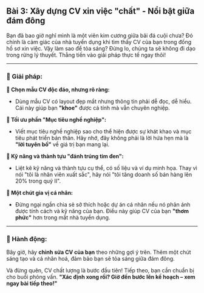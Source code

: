 ## Bài 3: Xây dựng CV xin việc "chất" - Nổi bật giữa đám đông  

Bạn đã bao giờ nghĩ mình là một viên kim cương giữa bãi đá cuội chưa? Đó chính là cảm giác của nhà tuyển dụng khi tìm thấy CV của bạn trong đống hồ sơ xin việc. Vậy làm sao để tỏa sáng? Đừng lo, chúng ta sẽ không đi dạo trong rừng lý thuyết. Thẳng tiến vào giải pháp thực tế ngay thôi!

---

### 📌 Giải pháp:

**🔹 Chọn mẫu CV độc đáo, nhưng rõ ràng:**
- Dùng mẫu CV có layout đẹp mắt nhưng thông tin phải dễ đọc, dễ hiểu. Cái này giúp bạn **"khoe"** được cá tính mà vẫn chuyên nghiệp.

**🔹 Tối ưu phần "Mục tiêu nghề nghiệp":**
- Viết mục tiêu nghề nghiệp sao cho thể hiện được sự khát khao và mục tiêu phát triển bản thân. Hãy nhớ, đây không phải là lời hứa hẹn mà là **"lời tuyên bố"** về giá trị bạn mang lại.

**🔹 Kỹ năng và thành tựu "đánh trúng tim đen":**
- Liệt kê kỹ năng và thành tựu cụ thể, có số liệu và ví dụ minh họa. Thay vì nói "tôi là nhân viên xuất sắc", hãy nói "tôi tăng doanh số bán hàng lên 20% trong quý II".

**🔹 Một chút gia vị cá nhân:**
- Đừng ngại ngần chia sẻ sở thích hoặc dự án cá nhân nếu nó phản ánh được tính cách và kỹ năng của bạn. Điều này giúp CV của bạn **"thơm phức"** hơn trong mắt nhà tuyển dụng.

---

### 🚀 Hành động:

Bây giờ, hãy **chỉnh sửa CV của bạn** theo những gợi ý trên. Thêm một chút sáng tạo và cá nhân hoá, đảm bảo bạn sẽ tỏa sáng giữa đám đông.

Và đừng quên, CV chất lượng là bước đầu tiên! Tiếp theo, bạn cần chuẩn bị cho buổi phỏng vấn. **"Xác định xong rồi? Giờ đến bước lên kế hoạch – xem ngay bài tiếp theo!"**